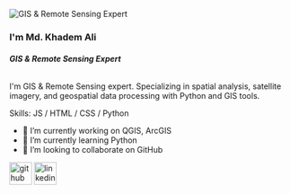 ![GIS & Remote Sensing Expert](https://miro.medium.com/v2/resize:fit:828/format:webp/0*2Ed2RE0Rk626HLF4)
### I'm Md. Khadem Ali
###### **GIS & Remote Sensing Expert**

I'm GIS & Remote Sensing expert. Specializing in spatial analysis, satellite imagery, and geospatial data processing with Python and GIS tools.

Skills:  JS / HTML / CSS / Python

- 🔭 I’m currently working on QGIS, ArcGIS 
- 🌱 I’m currently learning Python 
- 👯 I’m looking to collaborate on GitHub 


[<img src='https://cdn.jsdelivr.net/npm/simple-icons@3.0.1/icons/github.svg' alt='github' height='40'>](https://github.com/mdkhademali)  [<img src='https://cdn.jsdelivr.net/npm/simple-icons@3.0.1/icons/linkedin.svg' alt='linkedin' height='40'>](https://www.linkedin.com/in/mdkhademali/)  

